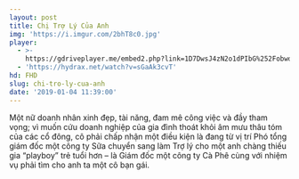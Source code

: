 ```yaml
---
layout: post
title: Chị Trợ Lý Của Anh
img: 'https://i.imgur.com/2bhT8c0.jpg'
player:
  - >-
    https://gdriveplayer.me/embed2.php?link=1D7DwsJ4zN2o1dPIbG%252Fobwoded7EpU69nbdBARwV%252BoJ0qQAbPppFT%252BuTbiNtta835OISYzXsTyyfjmmXePmVLI%252BLfxeRe3oXYaYCwXcI%252Bm9cgup34dzXLhCb2tnEOjVgrT72TBnlqZ6q7%252BDdu0zTj5WIYK%252FKdv%252B3DQHSKC4NNn6pt1jbBk7d85ExeoWBGf%252FaHhi6CT0un0L1J9qPsnUwiF
  - 'https://hydrax.net/watch?v=sGaAk3cvT'
hd: FHD
slug: chi-tro-ly-cua-anh
date: '2019-01-04 11:39:00'
---
```

Một nữ doanh nhân xinh đẹp, tài năng, đam mê công việc và đầy tham vọng; vì muốn cứu doanh nghiệp của gia đình thoát khỏi âm mưu thâu tóm của các cổ đông, cô phải chấp nhận một điều kiện là đang từ vị trí Phó tổng giám đốc một công ty Sữa chuyển sang làm Trợ lý cho một anh chàng thiếu gia “playboy” trẻ tuổi hơn – là Giám đốc một công ty Cà Phê cùng với nhiệm vụ phải tìm cho anh ta một cô bạn gái.

